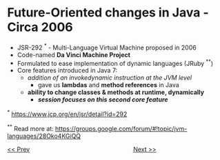 # Future-Oriented changes in Java - Circa 2006

* JSR-292 <sup>*</sup> - Multi-Language Virtual Machine proposed in 2006
* Code-named **Da Vinci Machine Project**
* Formulated to ease implementation of dynamic languages (JRuby <sup>**</sup>)
* Core features introduced in Java 7:
  * *addition of an invokedynamic instruction at the JVM level*
    * gave us **lambdas** and **method references** in Java
  * **ability to change classes & methods at runtime, dynamically**
    * ***session focuses on this second core feature***
    
<sup>*</sup>  https://www.jcp.org/en/jsr/detail?id=292

<sup>**</sup>  Read more at: https://groups.google.com/forum/#!topic/jvm-languages/28Oko4KGiQQ

[<< Prev](page04.md) 
&#160;&#160;&#160;&#160;&#160;&#160;&#160;&#160;&#160;&#160;&#160;
&#160;&#160;&#160;&#160;&#160;&#160;&#160;&#160;&#160;&#160;&#160;
&#160;&#160;&#160;&#160;&#160;&#160;&#160;&#160;&#160;&#160;&#160;
&#160;&#160;&#160;&#160;&#160;&#160;&#160;&#160;&#160;&#160;&#160;
&#160;&#160;&#160;&#160;&#160;&#160;&#160;&#160;&#160;&#160;&#160; 
[Next >>](page06.md) 

